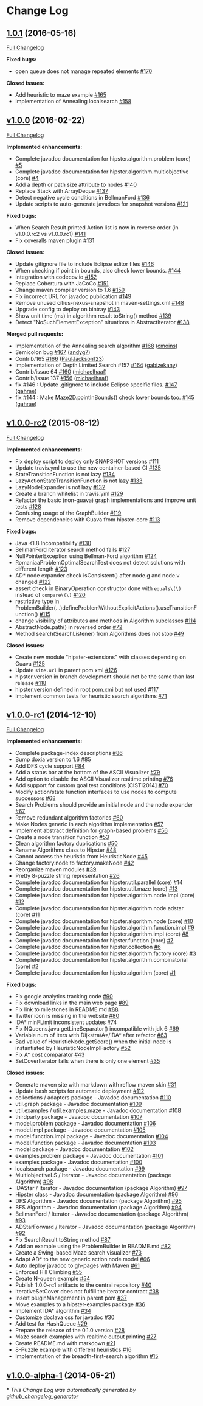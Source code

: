 # Change Log

## [1.0.1](https://github.com/citiususc/hipster/tree/1.0.1) (2016-05-16)
[Full Changelog](https://github.com/citiususc/hipster/compare/v1.0.0...v1.0.1)

**Fixed bugs:**

- open queue does not manage repeated elements [\#170](https://github.com/citiususc/hipster/issues/170)

**Closed issues:**

- Add heuristic to maze example [\#165](https://github.com/citiususc/hipster/issues/165)
- Implementation of Annealing localsearch [\#158](https://github.com/citiususc/hipster/issues/158)

## [v1.0.0](https://github.com/citiususc/hipster/tree/v1.0.0) (2016-02-22)
[Full Changelog](https://github.com/citiususc/hipster/compare/v1.0.0-rc2...v1.0.0)

**Implemented enhancements:**

- Complete javadoc documentation for hipster.algorithm.problem \(core\) [\#5](https://github.com/citiususc/hipster/issues/5)
- Complete javadoc documentation for hipster.algorithm.multiobjective \(core\) [\#4](https://github.com/citiususc/hipster/issues/4)
- Add a depth or path size attribute to nodes [\#140](https://github.com/citiususc/hipster/issues/140)
- Replace Stack with ArrayDeque [\#137](https://github.com/citiususc/hipster/issues/137)
- Detect negative cycle conditions in BellmanFord [\#136](https://github.com/citiususc/hipster/issues/136)
- Update scripts to auto-generate javadocs for snapshot versions [\#121](https://github.com/citiususc/hipster/issues/121)

**Fixed bugs:**

- When Search Result printed Action list is now in reverse order \(in v1.0.0.rc2 vs v1.0.0.rc1\) [\#141](https://github.com/citiususc/hipster/issues/141)
- Fix coveralls maven plugin [\#131](https://github.com/citiususc/hipster/issues/131)

**Closed issues:**

- Update gitignore file to include Eclipse editor files [\#146](https://github.com/citiususc/hipster/issues/146)
- When checking if point in bounds, also check lower bounds. [\#144](https://github.com/citiususc/hipster/issues/144)
- Integration with codecov.io [\#152](https://github.com/citiususc/hipster/issues/152)
- Replace Cobertura with JaCoCo [\#151](https://github.com/citiususc/hipster/issues/151)
- Change maven compiler version to 1.6 [\#150](https://github.com/citiususc/hipster/issues/150)
- Fix incorrect URL for javadoc publication [\#149](https://github.com/citiususc/hipster/issues/149)
- Remove unused citius-nexus-snapshot in maven-settings.xml [\#148](https://github.com/citiususc/hipster/issues/148)
- Upgrade config to deploy on bintray [\#143](https://github.com/citiususc/hipster/issues/143)
- Show unit time \(ms\) in algorithm result toString\(\) method [\#139](https://github.com/citiususc/hipster/issues/139)
- Detect "NoSuchElementException" situations in AbstractIterator [\#138](https://github.com/citiususc/hipster/issues/138)

**Merged pull requests:**

- Implementation of the Annealing search algorithm [\#168](https://github.com/citiususc/hipster/pull/168) ([cmoins](https://github.com/cmoins))
- Semicolon bug [\#167](https://github.com/citiususc/hipster/pull/167) ([andyg7](https://github.com/andyg7))
- Contrib/165 [\#166](https://github.com/citiususc/hipster/pull/166) ([PaulJackson123](https://github.com/PaulJackson123))
- Implementation of Depth Limited Search \#157 [\#164](https://github.com/citiususc/hipster/pull/164) ([gabizekany](https://github.com/gabizekany))
- Contrib/issue 64 [\#160](https://github.com/citiususc/hipster/pull/160) ([michaelhaaf](https://github.com/michaelhaaf))
- Contrib/issue 137 [\#156](https://github.com/citiususc/hipster/pull/156) ([michaelhaaf](https://github.com/michaelhaaf))
- fix \#146 : Update .gitignore to include Eclipse specific files. [\#147](https://github.com/citiususc/hipster/pull/147) ([gahrae](https://github.com/gahrae))
- fix \#144 : Make Maze2D.pointInBounds\(\) check lower bounds too. [\#145](https://github.com/citiususc/hipster/pull/145) ([gahrae](https://github.com/gahrae))

## [v1.0.0-rc2](https://github.com/citiususc/hipster/tree/v1.0.0-rc2) (2015-08-12)
[Full Changelog](https://github.com/citiususc/hipster/compare/v1.0.0-rc1...v1.0.0-rc2)

**Implemented enhancements:**

- Fix deploy script to deploy only SNAPSHOT versions [\#111](https://github.com/citiususc/hipster/issues/111)
- Update travis.yml to use the new container-based CI [\#135](https://github.com/citiususc/hipster/issues/135)
- StateTransitionFunction is not lazy [\#134](https://github.com/citiususc/hipster/issues/134)
- LazyActionStateTransitionFunction is not lazy [\#133](https://github.com/citiususc/hipster/issues/133)
- LazyNodeExpander is not lazy [\#132](https://github.com/citiususc/hipster/issues/132)
- Create a branch whitelist in travis.yml [\#129](https://github.com/citiususc/hipster/issues/129)
- Refactor the basic \(non-guava\) graph implementations and improve unit tests [\#128](https://github.com/citiususc/hipster/issues/128)
- Confusing usage of the GraphBuilder [\#119](https://github.com/citiususc/hipster/issues/119)
- Remove dependencies with Guava from hipster-core [\#113](https://github.com/citiususc/hipster/issues/113)

**Fixed bugs:**

- Java \<1.8 Incompatibility [\#130](https://github.com/citiususc/hipster/issues/130)
- BellmanFord iterator search method fails [\#127](https://github.com/citiususc/hipster/issues/127)
- NullPointerException using Bellman-Ford algorithm [\#124](https://github.com/citiususc/hipster/issues/124)
- RomaniaaProblemOptimalSearchTest does not detect solutions with different length [\#123](https://github.com/citiususc/hipster/issues/123)
- AD\* node expander check isConsistent\(\) after node.g and node.v changed [\#122](https://github.com/citiususc/hipster/issues/122)
- assert check in BinaryOperation constructor done with `equals\(\)` instead of `compare\(\)` [\#120](https://github.com/citiususc/hipster/issues/120)
- restrictive type in ProblemBuilder\(...\)defineProblemWithoutExplicitActions\(\).useTransitionFunction\(\) [\#115](https://github.com/citiususc/hipster/issues/115)
- change visibility of attributes and methods in Algorithm subclasses [\#114](https://github.com/citiususc/hipster/issues/114)
- AbstractNode.path\(\) in reversed order [\#72](https://github.com/citiususc/hipster/issues/72)
- Method search\(SearchListener\) from Algorithms does not stop [\#49](https://github.com/citiususc/hipster/issues/49)

**Closed issues:**

- Create new module "hipster-extensions" with classes depending on Guava [\#125](https://github.com/citiususc/hipster/issues/125)
- Update `site.url` in parent pom.xml [\#126](https://github.com/citiususc/hipster/issues/126)
- hipster.version in branch development should not be the same than last release [\#118](https://github.com/citiususc/hipster/issues/118)
- hipster.version defined in root pom.xmi but not used [\#117](https://github.com/citiususc/hipster/issues/117)
- Implement common tests for heuristic search algorithms [\#71](https://github.com/citiususc/hipster/issues/71)

## [v1.0.0-rc1](https://github.com/citiususc/hipster/tree/v1.0.0-rc1) (2014-12-10)
[Full Changelog](https://github.com/citiususc/hipster/compare/v1.0.0-alpha-1...v1.0.0-rc1)

**Implemented enhancements:**

- Complete package-index descriptions [\#86](https://github.com/citiususc/hipster/issues/86)
- Bump doxia version to 1.6 [\#85](https://github.com/citiususc/hipster/issues/85)
- Add DFS cycle support [\#84](https://github.com/citiususc/hipster/issues/84)
- Add a status bar at the bottom of the ASCII Visualizer [\#79](https://github.com/citiususc/hipster/issues/79)
- Add option to disable the ASCII Visualizer realtime printing [\#76](https://github.com/citiususc/hipster/issues/76)
- Add support for custom goal test conditions \[CISTI2014\] [\#70](https://github.com/citiususc/hipster/issues/70)
- Modify action/state function interfaces to use nodes to compute successors [\#68](https://github.com/citiususc/hipster/issues/68)
- Search Problems should provide an initial node and the node expander [\#67](https://github.com/citiususc/hipster/issues/67)
- Remove redundant algorithm factories [\#60](https://github.com/citiususc/hipster/issues/60)
- Make Nodes generic in each algorithm implementation [\#57](https://github.com/citiususc/hipster/issues/57)
- Implement abstract definition for graph-based problems [\#56](https://github.com/citiususc/hipster/issues/56)
- Create a node transition function [\#53](https://github.com/citiususc/hipster/issues/53)
- Clean algorithm factory duplications [\#50](https://github.com/citiususc/hipster/issues/50)
- Rename Algorithms class to Hipster [\#48](https://github.com/citiususc/hipster/issues/48)
- Cannot access the heuristic from HeuristicNode [\#45](https://github.com/citiususc/hipster/issues/45)
- Change factory.node to factory.makeNode [\#42](https://github.com/citiususc/hipster/issues/42)
- Reorganize maven modules [\#39](https://github.com/citiususc/hipster/issues/39)
- Pretty 8-puzzle string representation [\#26](https://github.com/citiususc/hipster/issues/26)
- Complete javadoc documentation for hipster.util.parallel \(core\) [\#14](https://github.com/citiususc/hipster/issues/14)
- Complete javadoc documentation for hipster.util.maze \(core\) [\#13](https://github.com/citiususc/hipster/issues/13)
- Complete javadoc documentation for hipster.algorithm.node.impl \(core\) [\#12](https://github.com/citiususc/hipster/issues/12)
- Complete javadoc documentation for hipster.algorithm.node.adstar \(core\) [\#11](https://github.com/citiususc/hipster/issues/11)
- Complete javadoc documentation for hipster.algorithm.node \(core\) [\#10](https://github.com/citiususc/hipster/issues/10)
- Complete javadoc documentation for hipster.algorithm.function.impl [\#9](https://github.com/citiususc/hipster/issues/9)
- Complete javadoc documentation for hipster.algorithm.impl \(core\) [\#8](https://github.com/citiususc/hipster/issues/8)
- Complete javadoc documentation for hipster.function \(core\) [\#7](https://github.com/citiususc/hipster/issues/7)
- Complete javadoc documentation for hipster.collection [\#6](https://github.com/citiususc/hipster/issues/6)
- Complete javadoc documentation for hipster.algorithm.factory \(core\) [\#3](https://github.com/citiususc/hipster/issues/3)
- Complete javadoc documentation for hipster.algorithm.combinatorial \(core\) [\#2](https://github.com/citiususc/hipster/issues/2)
- Complete javadoc documentation for hipster.algorithm \(core\) [\#1](https://github.com/citiususc/hipster/issues/1)

**Fixed bugs:**

- Fix google analytics tracking code [\#90](https://github.com/citiususc/hipster/issues/90)
- Fix download links in the main web page [\#89](https://github.com/citiususc/hipster/issues/89)
- Fix link to milestones in README.md [\#88](https://github.com/citiususc/hipster/issues/88)
- Twitter icon is missing in the website [\#80](https://github.com/citiususc/hipster/issues/80)
- IDA\* minFLimit inconsistent updates [\#74](https://github.com/citiususc/hipster/issues/74)
- Fix NQueens.java getLineSeparator\(\) incompatible with jdk 6 [\#69](https://github.com/citiususc/hipster/issues/69)
- Variable num of iters with Dijkstra/A\*/IDA\* after refactor [\#63](https://github.com/citiususc/hipster/issues/63)
- Bad value of HeuristicNode.getScore\(\) when the initial node is instantiated by HeuristicNodeImplFactory [\#52](https://github.com/citiususc/hipster/issues/52)
- Fix A\* cost comparator [\#43](https://github.com/citiususc/hipster/issues/43)
- SetCoverIterator fails when there is only one element [\#35](https://github.com/citiususc/hipster/issues/35)

**Closed issues:**

- Generate maven site with markdown with reflow maven skin [\#31](https://github.com/citiususc/hipster/issues/31)
- Update bash scripts for automatic deployment [\#112](https://github.com/citiususc/hipster/issues/112)
- collections / adapters package - Javadoc documentation [\#110](https://github.com/citiususc/hipster/issues/110)
- util.graph package - Javadoc documentation [\#109](https://github.com/citiususc/hipster/issues/109)
- util.examples / util.examples.maze - Javadoc documentation [\#108](https://github.com/citiususc/hipster/issues/108)
- thirdparty package - Javadoc documentation [\#107](https://github.com/citiususc/hipster/issues/107)
- model.problem package - Javadoc documentation [\#106](https://github.com/citiususc/hipster/issues/106)
- model.impl package - Javadoc documentation [\#105](https://github.com/citiususc/hipster/issues/105)
- model.function.impl package - Javadoc documentation [\#104](https://github.com/citiususc/hipster/issues/104)
- model.function package - Javadoc documentation [\#103](https://github.com/citiususc/hipster/issues/103)
- model package - Javadoc documentation [\#102](https://github.com/citiususc/hipster/issues/102)
- examples.problem package - Javadoc documentation [\#101](https://github.com/citiususc/hipster/issues/101)
- examples package - Javadoc documentation [\#100](https://github.com/citiususc/hipster/issues/100)
- localsearch package - Javadoc documentation [\#99](https://github.com/citiususc/hipster/issues/99)
- MultiobjectiveLS / Iterator - Javadoc documentation \(package Algorithm\) [\#98](https://github.com/citiususc/hipster/issues/98)
- IDAStar / Iterator - Javadoc documentation \(package Algorithm\) [\#97](https://github.com/citiususc/hipster/issues/97)
- Hipster class - Javadoc documentation \(package Algorithm\) [\#96](https://github.com/citiususc/hipster/issues/96)
- DFS Algorithm - Javadoc documentation \(package Algorithm\) [\#95](https://github.com/citiususc/hipster/issues/95)
- BFS Algorithm - Javadoc documentation \(package Algorithm\) [\#94](https://github.com/citiususc/hipster/issues/94)
- BellmanFord / Iterator - Javadoc documentation \(package Algorithm\) [\#93](https://github.com/citiususc/hipster/issues/93)
- ADStarForward / Iterator - Javadoc documentation \(package Algorithm\) [\#92](https://github.com/citiususc/hipster/issues/92)
- Fix SearchResult toString method [\#87](https://github.com/citiususc/hipster/issues/87)
- Add an example using the ProblemBuilder in README.md [\#82](https://github.com/citiususc/hipster/issues/82)
- Create a Swing-based Maze search visualizer [\#73](https://github.com/citiususc/hipster/issues/73)
- Adapt AD\* to the new generic action node model [\#66](https://github.com/citiususc/hipster/issues/66)
- Auto deploy javadoc to gh-pages with Maven [\#61](https://github.com/citiususc/hipster/issues/61)
- Enforced Hill Climbing [\#55](https://github.com/citiususc/hipster/issues/55)
- Create N-queen example [\#54](https://github.com/citiususc/hipster/issues/54)
- Publish 1.0.0-rc1 artifacts to the central repository [\#40](https://github.com/citiususc/hipster/issues/40)
- IterativeSetCover does not fulfill the iterator contract [\#38](https://github.com/citiususc/hipster/issues/38)
- Insert pluginManagement in parent pom [\#37](https://github.com/citiususc/hipster/issues/37)
- Move examples to a hipster-examples package [\#36](https://github.com/citiususc/hipster/issues/36)
- Implement IDA\* algorithm [\#34](https://github.com/citiususc/hipster/issues/34)
- Customize doclava css for javadoc [\#30](https://github.com/citiususc/hipster/issues/30)
- Add test for HashQueue [\#29](https://github.com/citiususc/hipster/issues/29)
- Prepare the release of the 0.1.0 version [\#28](https://github.com/citiususc/hipster/issues/28)
- Maze search examples with realtime output printing [\#27](https://github.com/citiususc/hipster/issues/27)
- Create README.md with markdown [\#21](https://github.com/citiususc/hipster/issues/21)
- 8-Puzzle example with different heuristics [\#16](https://github.com/citiususc/hipster/issues/16)
- Implementation of the breadth-first-search algorithm [\#15](https://github.com/citiususc/hipster/issues/15)

## [v1.0.0-alpha-1](https://github.com/citiususc/hipster/tree/v1.0.0-alpha-1) (2014-05-21)


\* *This Change Log was automatically generated by [github_changelog_generator](https://github.com/skywinder/Github-Changelog-Generator)*